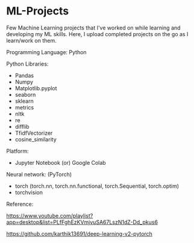# ML-Projects

Few Machine Learning projects that I've worked on while learning and developing my ML skills. 
Here, I upload completed projects on the go as I learn/work on them.

Programming Language: Python 

Python Libraries:
* Pandas 
* Numpy
* Matplotlib.pyplot
* seaborn
* sklearn
* metrics
* nltk
* re
* difflib
* TfidfVectorizer
* cosine_similarity

Platform:
* Jupyter Notebook (or) Google Colab


Neural network:  (PyTorch)
* torch
(torch.nn, torch.nn.functional, torch.Sequential, torch.optim)
* torchvision


Reference: 

https://www.youtube.com/playlist?app=desktop&list=PLfFghEzKVmjvuSA67LszN1dZ-Dd_pkus6

https://github.com/karthik13691/deep-learning-v2-pytorch
